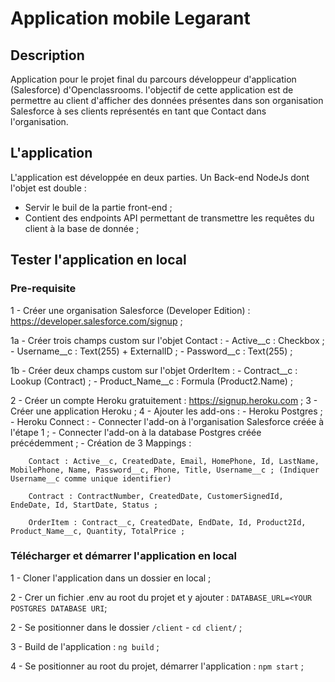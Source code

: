 # Application mobile Legarant

## Description

Application pour le projet final du parcours développeur d'application (Salesforce) d'Openclassrooms. l'objectif de cette application est de permettre au client d'afficher des données présentes dans son organisation Salesforce à ses clients représentés en tant que Contact dans l'organisation.

## L'application

L'application est développée en deux parties. Un Back-end NodeJs dont l'objet est double :
- Servir le buil de la partie front-end ;
- Contient des endpoints API permettant de transmettre les requêtes du client à la base de donnée ;

## Tester l'application en local

### Pre-requisite

1 - Créer une organisation Salesforce (Developer Edition) : https://developer.salesforce.com/signup ;

  1a - Créer trois champs custom sur l'objet Contact :
    - Active__c : Checkbox ;
    - Username__c : Text(255) + ExternalID ;
    - Password__c : Text(255) ;

  1b - Créer deux champs custom sur l'objet OrderItem :
    - Contract__c : Lookup (Contract) ;
    - Product_Name__c : Formula (Product2.Name) ;

2 - Créer un compte Heroku gratuitement : https://signup.heroku.com ;
3 - Créer une application Heroku ;
4 - Ajouter les add-ons :
    - Heroku Postgres ;
    - Heroku Connect :
      - Connecter l'add-on à l'organisation Salesforce créée à l'étape 1 ;
      - Connecter l'add-on à la database Postgres créée précédemment ;
      - Création de 3 Mappings :
        
        Contact : Active__c, CreatedDate, Email, HomePhone, Id, LastName, MobilePhone, Name, Password__c, Phone, Title, Username__c ; (Indiquer Username__c comme unique identifier)

        Contract : ContractNumber, CreatedDate, CustomerSignedId, EndeDate, Id, StartDate, Status ;

        OrderItem : Contract__c, CreatedDate, EndDate, Id, Product2Id, Product_Name__c, Quantity, TotalPrice ;

### Télécharger et démarrer l'application en local

1 - Cloner l'application dans un dossier en local ;

2 - Crer un fichier .env au root du projet et y ajouter : `DATABASE_URL=<YOUR POSTGRES DATABASE URI`;

2 - Se positionner dans le dossier `/client` - `cd client/` ;

3 - Build de l'application : `ng build` ;

4 - Se positionner au root du projet, démarrer l'application : `npm start` ;